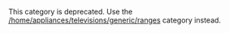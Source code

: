 This category is deprecated. Use the
[/home/appliances/televisions/generic/ranges](Televisions_Generic_Ranges)
category instead.
